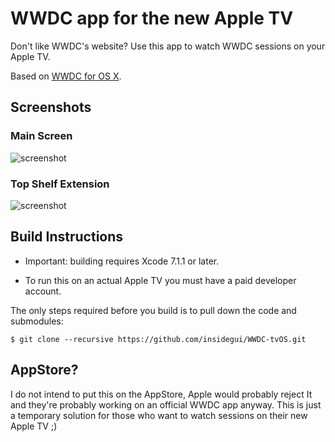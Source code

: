 # WWDC app for the new Apple TV

Don't like WWDC's website? Use this app to watch WWDC sessions on your Apple TV.

Based on [WWDC for OS X](https://github.com/insidegui/WWDC).

## Screenshots

### Main Screen

![screenshot](https://raw.githubusercontent.com/insidegui/WWDC-tvOS/master/screenshots/screenshot.png)

### Top Shelf Extension

![screenshot](https://raw.githubusercontent.com/insidegui/WWDC-tvOS/master/screenshots/topshelf.png)

## Build Instructions

* Important: building requires Xcode 7.1.1 or later.

* To run this on an actual Apple TV you must have a paid developer account.

The only steps required before you build is to pull down the code and submodules:

	$ git clone --recursive https://github.com/insidegui/WWDC-tvOS.git
	
## AppStore?

I do not intend to put this on the AppStore, Apple would probably reject It and they're probably working on an official WWDC app anyway. This is just a temporary solution for those who want to watch sessions on their new Apple TV ;)
